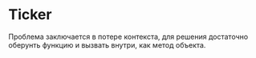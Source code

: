 # Ticker
Проблема заключается в потере контекста, для решения достаточно оберунть функцию и вызвать внутри, как метод объекта.